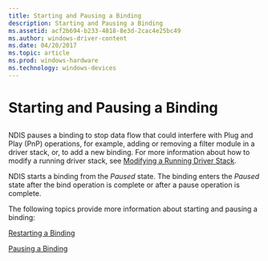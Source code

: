 ```yaml
---
title: Starting and Pausing a Binding
description: Starting and Pausing a Binding
ms.assetid: acf2b694-b233-4818-8e3d-2cac4e25bc49
ms.author: windows-driver-content
ms.date: 04/20/2017
ms.topic: article
ms.prod: windows-hardware
ms.technology: windows-devices
---
```


# Starting and Pausing a Binding


## <a href="" id="ddk-starting-and-pausing-a-binding-ng"></a>


NDIS pauses a binding to stop data flow that could interfere with Plug and Play (PnP) operations, for example, adding or removing a filter module in a driver stack, or, to add a new binding. For more information about how to modify a running driver stack, see [Modifying a Running Driver Stack](modifying-a-running-driver-stack.md).

NDIS starts a binding from the *Paused* state. The binding enters the *Paused* state after the bind operation is complete or after a pause operation is complete.

The following topics provide more information about starting and pausing a binding:

[Restarting a Binding](restarting-a-binding.md)

[Pausing a Binding](pausing-a-binding.md)

 

 






